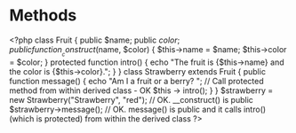# Methods
&lt;?php class Fruit {   public $name;   public $color;   public function __construct($name, $color) {     $this->name = $name;     $this->color = $color;   }   protected function intro() {     echo "The fruit is {$this->name} and the color is {$this->color}.";   } }  class Strawberry extends Fruit {   public function message() {     echo "Am I a fruit or a berry? ";     // Call protected method from within derived class - OK     $this -> intro();   } }  $strawberry = new Strawberry("Strawberry", "red"); // OK. __construct() is public $strawberry->message(); // OK. message() is public and it calls intro() (which is protected) from within the derived class ?>
